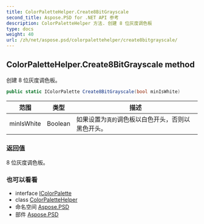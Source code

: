 ```yaml
---
title: ColorPaletteHelper.Create8BitGrayscale
second_title: Aspose.PSD for .NET API 参考
description: ColorPaletteHelper 方法. 创建 8 位灰度调色板
type: docs
weight: 40
url: /zh/net/aspose.psd/colorpalettehelper/create8bitgrayscale/
---
```

## ColorPaletteHelper.Create8BitGrayscale method

创建 8 位灰度调色板。

```csharp
public static IColorPalette Create8BitGrayscale(bool minIsWhite)
```

| 范围 | 类型 | 描述 |
| --- | --- | --- |
| minIsWhite | Boolean | 如果设置为`真的`调色板以白色开头，否则以黑色开头。 |

### 返回值

8 位灰度调色板。

### 也可以看看

* interface [IColorPalette](../../icolorpalette/)
* class [ColorPaletteHelper](../)
* 命名空间 [Aspose.PSD](../../colorpalettehelper/)
* 部件 [Aspose.PSD](../../../)


